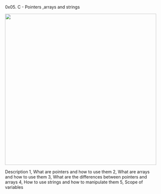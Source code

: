 0x05. C - Pointers ,arrays and strings

<img src="https://s3.amazonaws.com/intranet-projects-files/holbertonschool-low_level_programming/216/IMG_2410.JPG" width= 500>

Description
1, What are pointers and how to use them
2, What are arrays and how to use them
3, What are the differences between pointers and arrays
4, How to use strings and how to manipulate them
5, Scope of variables
